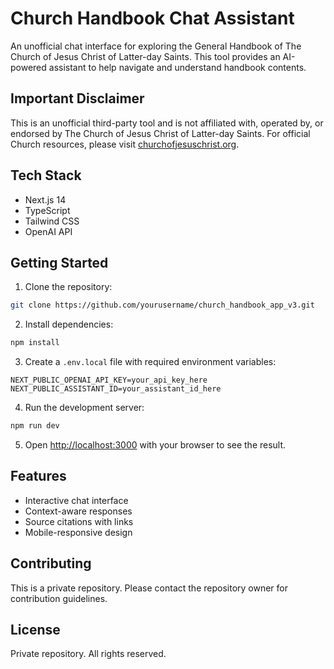 # Church Handbook Chat Assistant

An unofficial chat interface for exploring the General Handbook of The Church of Jesus Christ of Latter-day Saints. This tool provides an AI-powered assistant to help navigate and understand handbook contents.

## Important Disclaimer

This is an unofficial third-party tool and is not affiliated with, operated by, or endorsed by The Church of Jesus Christ of Latter-day Saints. For official Church resources, please visit [churchofjesuschrist.org](https://www.churchofjesuschrist.org).

## Tech Stack

- Next.js 14
- TypeScript
- Tailwind CSS
- OpenAI API

## Getting Started

1. Clone the repository:
```bash
git clone https://github.com/yourusername/church_handbook_app_v3.git
```

2. Install dependencies:
```bash
npm install
```

3. Create a `.env.local` file with required environment variables:
```
NEXT_PUBLIC_OPENAI_API_KEY=your_api_key_here
NEXT_PUBLIC_ASSISTANT_ID=your_assistant_id_here
```

4. Run the development server:
```bash
npm run dev
```

5. Open [http://localhost:3000](http://localhost:3000) with your browser to see the result.

## Features

- Interactive chat interface
- Context-aware responses
- Source citations with links
- Mobile-responsive design

## Contributing

This is a private repository. Please contact the repository owner for contribution guidelines.

## License

Private repository. All rights reserved.
